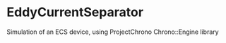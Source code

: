 EddyCurrentSeparator
====================

Simulation of an ECS device, using ProjectChrono Chrono::Engine library
